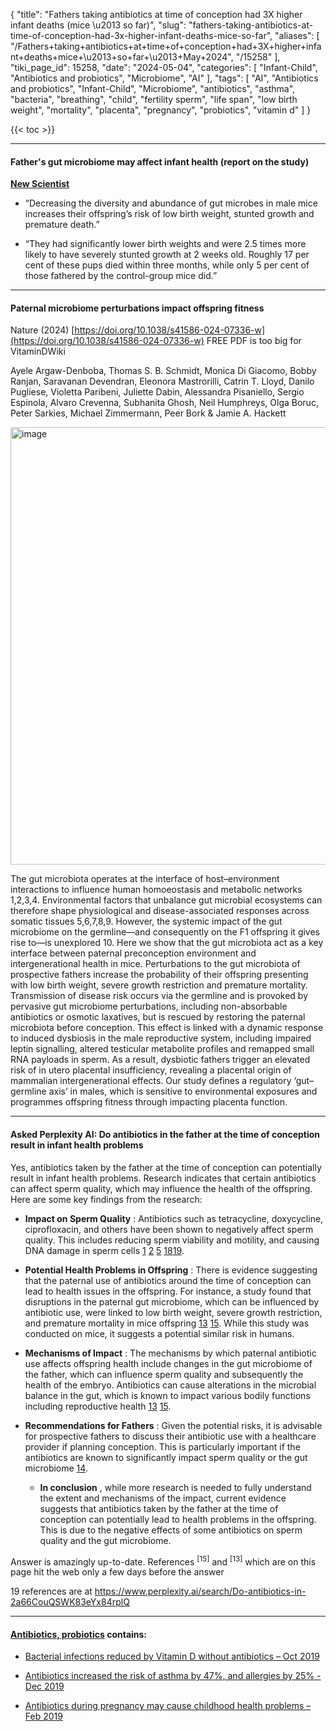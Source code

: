 {
    "title": "Fathers taking antibiotics at time of conception had 3X higher infant deaths (mice \u2013 so far)",
    "slug": "fathers-taking-antibiotics-at-time-of-conception-had-3x-higher-infant-deaths-mice-so-far",
    "aliases": [
        "/Fathers+taking+antibiotics+at+time+of+conception+had+3X+higher+infant+deaths+mice+\u2013+so+far+\u2013+May+2024",
        "/15258"
    ],
    "tiki_page_id": 15258,
    "date": "2024-05-04",
    "categories": [
        "Infant-Child",
        "Antibiotics and probiotics",
        "Microbiome",
        "AI"
    ],
    "tags": [
        "AI",
        "Antibiotics and probiotics",
        "Infant-Child",
        "Microbiome",
        "antibiotics",
        "asthma",
        "bacteria",
        "breathing",
        "child",
        "fertility sperm",
        "life span",
        "low birth weight",
        "mortality",
        "placenta",
        "pregnancy",
        "probiotics",
        "vitamin d"
    ]
}


{{< toc >}}

---

#### Father's gut microbiome may affect infant health (report on the study)

 **[New Scientist](https://www.newscientist.com/article/2429169-fathers-gut-microbiome-may-affect-infant-health/?utm_source=substack&utm_medium=email)** 

* “Decreasing the diversity and abundance of gut microbes in male mice increases their offspring’s risk of low birth weight, stunted growth and premature death.”

* “They had significantly lower birth weights and were 2.5 times more likely to have severely stunted growth at 2 weeks old. Roughly 17 per cent of these pups died within three months, while only 5 per cent of those fathered by the control-group mice did.”

---

#### Paternal microbiome perturbations impact offspring fitness

Nature (2024) [https://doi.org/10.1038/s41586-024-07336-w](https://doi.org/10.1038/s41586-024-07336-w) FREE PDF is too big for VitaminDWiki

Ayele Argaw-Denboba, Thomas S. B. Schmidt, Monica Di Giacomo, Bobby Ranjan, Saravanan Devendran, Eleonora Mastrorilli, Catrin T. Lloyd, Danilo Pugliese, Violetta Paribeni, Juliette Dabin, Alessandra Pisaniello, Sergio Espinola, Alvaro Crevenna, Subhanita Ghosh, Neil Humphreys, Olga Boruc, Peter Sarkies, Michael Zimmermann, Peer Bork & Jamie A. Hackett

<img src="https://d378j1rmrlek7x.cloudfront.net/attachments/webp/father-antibiotics.webp" alt="image" width="700">

The gut microbiota operates at the interface of host–environment interactions to influence human homoeostasis and metabolic networks 1,2,3,4. Environmental factors that unbalance gut microbial ecosystems can therefore shape physiological and disease-associated responses across somatic tissues 5,6,7,8,9. However, the systemic impact of the gut microbiome on the germline—and consequently on the F1 offspring it gives rise to—is unexplored 10. Here we show that the gut microbiota act as a key interface between paternal preconception environment and intergenerational health in mice. Perturbations to the gut microbiota of prospective fathers increase the probability of their offspring presenting with low birth weight, severe growth restriction and premature mortality. Transmission of disease risk occurs via the germline and is provoked by pervasive gut microbiome perturbations, including non-absorbable antibiotics or osmotic laxatives, but is rescued by restoring the paternal microbiota before conception. This effect is linked with a dynamic response to induced dysbiosis in the male reproductive system, including impaired leptin signalling, altered testicular metabolite profiles and remapped small RNA payloads in sperm. As a result, dysbiotic fathers trigger an elevated risk of in utero placental insufficiency, revealing a placental origin of mammalian intergenerational effects. Our study defines a regulatory ‘gut–germline axis’ in males, which is sensitive to environmental exposures and programmes offspring fitness through impacting placenta function.

---

#### Asked Perplexity AI: Do antibiotics in the father at the time of conception result in infant health problems

Yes, antibiotics taken by the father at the time of conception can potentially result in infant health problems. Research indicates that certain antibiotics can affect sperm quality, which may influence the health of the offspring. Here are some key findings from the research:

*  **Impact on Sperm Quality** : Antibiotics such as tetracycline, doxycycline, ciprofloxacin, and others have been shown to negatively affect sperm quality. This includes reducing sperm viability and motility, and causing DNA damage in sperm cells [1](https://www.givelegacy.com/resources/antibiotics-and-sperm-quality/) [2](https://mylofamily.com/article/does-antibiotics-have-any-adverse-impact-on-the-fertility-of-an-individual-and-how-to-prevent-it-31546) [5](https://www.mannatfertility.com/blog/how-antibiotics-kill-sperm-in-a-man-what-studies-say/) [18](https://www.sciencedirect.com/science/article/pii/S0015028216541089/pdf?md5=6646a1d417e4c38dbe5ca7b32c9b675a&pid=1-s2.0-S0015028216541089-main.pdf)[19](https://www.researchgate.net/publication/373776557_Research_Advances_on_the_Adverse_Effects_of_Antibiotics_on_Male_Fertility).

*  **Potential Health Problems in Offspring** : There is evidence suggesting that the paternal use of antibiotics around the time of conception can lead to health issues in the offspring. For instance, a study found that disruptions in the paternal gut microbiome, which can be influenced by antibiotic use, were linked to low birth weight, severe growth restriction, and premature mortality in mice offspring [13](https://www.nature.com/articles/s41586-024-07336-w) [15](https://www.newscientist.com/article/2429169-fathers-gut-microbiome-may-affect-infant-health/). While this study was conducted on mice, it suggests a potential similar risk in humans.

*  **Mechanisms of Impact** : The mechanisms by which paternal antibiotic use affects offspring health include changes in the gut microbiome of the father, which can influence sperm quality and subsequently the health of the embryo. Antibiotics can cause alterations in the microbial balance in the gut, which is known to impact various bodily functions including reproductive health [13](https://www.nature.com/articles/s41586-024-07336-w) [15](https://www.newscientist.com/article/2429169-fathers-gut-microbiome-may-affect-infant-health/).

*  **Recommendations for Fathers** : Given the potential risks, it is advisable for prospective fathers to discuss their antibiotic use with a healthcare provider if planning conception. This is particularly important if the antibiotics are known to significantly impact sperm quality or the gut microbiome [14](https://utswmed.org/medblog/fathers-medication-pregnancy/).

   *  **In conclusion** , while more research is needed to fully understand the extent and mechanisms of the impact, current evidence suggests that antibiotics taken by the father at the time of conception can potentially lead to health problems in the offspring. This is due to the negative effects of some antibiotics on sperm quality and the gut microbiome.

Answer is amazingly up-to-date. References <sup>[15]</sup> and <sup>[13]</sup> which are on this page hit the web only a few days before the answer

19 references are at https://www.perplexity.ai/search/Do-antibiotics-in-2a66CouQSWK83eYx84rplQ

---

#### [Antibiotics, probiotics](/posts/antibiotics-probiotics) contains:

* [Bacterial infections reduced by Vitamin D without antibiotics – Oct 2019](/posts/bacterial-infections-reduced-by-vitamin-d-without-antibiotics)

* [Antibiotics increased the risk of asthma by 47%, and allergies by 25% - Dec 2019](/posts/antibiotics-increased-the-risk-of-asthma-by-47-percent-and-allergies-by-25-percent)

* [Antibiotics during pregnancy may cause childhood health problems – Feb 2019](/posts/antibiotics-during-pregnancy-may-cause-childhood-health-problems)